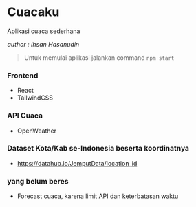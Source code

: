 # Cuacaku


Aplikasi cuaca sederhana

_author : Ihsan Hasanudin_



> Untuk memulai aplikasi jalankan command `npm start`

### Frontend
- React
- TailwindCSS

### API Cuaca
- OpenWeather

### Dataset Kota/Kab se-Indonesia beserta koordinatnya
- https://datahub.io/JemputData/location_id

### yang belum beres
- Forecast cuaca, karena limit API dan keterbatasan waktu




